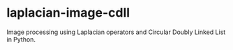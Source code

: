 # laplacian-image-cdll
Image processing using Laplacian operators and Circular Doubly Linked List in Python.
